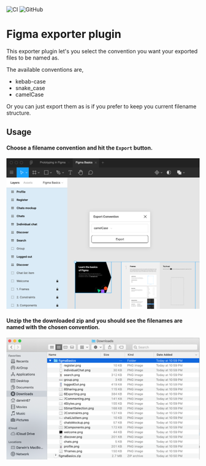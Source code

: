 ![CI](https://github.com/ozhsmt/figma-export-convention/workflows/build-test/badge.svg?branch=master)
![GitHub](https://img.shields.io/github/license/ozhsmt/figma-export-convention)

# Figma exporter plugin

This exporter plugin let's you select the convention you want your exported files to be named as.

The available conventions are,

* kebab-case
* snake_case
* camelCase

Or you can just export them as is if you prefer to keep you current filename structure.

## Usage

#### Choose a filename convention and hit the `Export` button.

![UI](./images/plugin.png)

#### Unzip the the downloaded zip and you should see the filenames are named with the chosen convention.

![Exported Files](./images/exported-files.png)